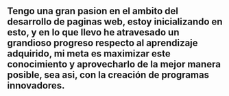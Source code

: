 ## Tengo una gran pasion en el ambito del desarrollo de paginas web, estoy inicializando en esto, y en lo que llevo he atravesado un grandioso progreso respecto al aprendizaje adquirido, mi meta es maximizar este conocimiento y aprovecharlo de la mejor manera posible, sea asi, con la creación de programas innovadores.

<!--
**Angel6107/Angel6107** is a ✨ _special_ ✨ repository because its `README.md` (this file) appears on your GitHub profile.

Here are some ideas to get you started:

- 🔭 I’m currently working on ...
- 🌱 I’m currently learning ...
- 👯 I’m looking to collaborate on ...
- 🤔 I’m looking for help with ...
- 💬 Ask me about ...
- 📫 How to reach me: ...
- 😄 Pronouns: ...
- ⚡ Fun fact: ...
-->
